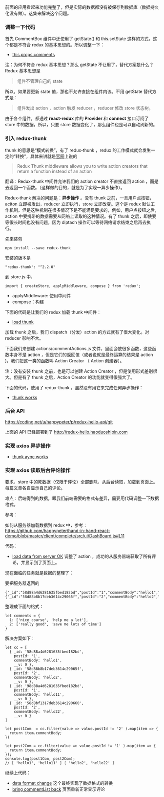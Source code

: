 
前面的应用看起来功能完整了，但是实际的数据都没有被保存到数据库（数据持久化没有做）。这集来解决这个问题。


### 调整一下代码

首先 CommentBox 组件中还使用了 getState() 和 this.setState 这样的方式，这个都是不符合 redux 的基本思想的。所以调整一下：

- [this.props.comments](https://github.com/happypeter/redux-hello/commit/62439a59e1d830e7dcbe544e058f75f1baf19b33)


注：为何不符合 redux 基本思想？那么 getState 不让用了，替代方案是什么？Redux 基本思想是

> 组件不管理自己的 state

所以，如果要更新 state 值，那也不允许直接在组件内该。不用 getState 替代方式是：

> 组件发出 action ，action 触发 reducer ，reducer 修改 store 状态树。

由于各个组件，都通过 __react-redux__ 库的 __Provider__ 和 __connect__ 接口订阅了 store 中的数据，所以，只要 store 数据变化了，那么组件也是可以自动刷新的。

### 引入 redux-thunk

thunk 的意思是“模式转换”，有了 redux-thunk ，redux 的工作模式就会发生一定的“转换”，具体来讲就是[官网](https://github.com/gaearon/redux-thunk)上说的

>Redux Thunk middleware allows you to write action creators that return a function instead of an action

翻译：Redux-thunk 中间件允许我们的 action creator 不直接返回 action ，而是去返回一个函数。（这样做的目的，就是为了实现一异步操作）。

Redux-thunk 解决的问题是：**异步操作** 。没有 thunk 之前，一旦用户点按钮，aciton 立即被发出，reducer 立即执行，store 立即改变。这个是 redux 默认工作机制。但是这种机制在很多情况下是不能满足要求的，例如，用户点按钮之后，action 中要携带的数据需要从网络上读取的这种情况。有了 thunk 之后，即使要等很长时间也没有问题，因为 diptach 操作可以等待网络请求结束之后再去执行。

先来装包

```
npm install --save redux-thunk
```

安装的版本是

```
"redux-thunk": "^2.2.0"
```



到 store.js 中，

```
import { createStore, applyMiddleware, compose } from 'redux';
```

- applyMiddleware: 使用中间件
- compose：构建


下面的代码是让我们的 redux 加载 thunk 中间件：

- [load thunk](https://github.com/happypeter/redux-hello/commit/473c8403d908b30cd4635d3a60830db82df3919a)

加载 thunk 之后，我们 dispatch（分发）action 的方式就有了很大变化。对 reducer 影响不大。

下面我们来创建 actions/commentActions.js 文件，里面会放很多函数，这些函数本身不是 action ，但是它们的返回值（或者说就是最终运算的结果是 action )，我们把这一类的函数叫 Action Creator （ Action 创建器）。

注：没有安装 thunk 之前，也是可以创建 Action Creator ，但是使用形式差别很大。但是有了 thunk 之后，Action Creator 的功能就变得很强大了。

下面的代码，使用了 redux-thunk ，虽然没有用它来完成任何异步操作：

- [thunk works](https://github.com/happypeter/redux-hello/commit/191c42a2c5d553e32f7ed331dc59bd1f4c046940)


### 后台 API


https://coding.net/u/happypeter/p/redux-hello-api/git

上面的 API 已经部署到了 http://redux-hello.haoduoshipin.com


### 实现 axios 异步操作

- [thunk aync works](https://github.com/happypeter/redux-hello/commit/ccddb99883a73565f8f064284ec39e6e5b387dbd)


### 实现 axios 读取后台评论操作

要求，store 中的死数据（仅限于评论）全部删除，从后台读取，加载到页面上。每篇文章各自显示自己的评论。

难点：后端得到的数据，跟我们前端需要的格式有差异，需要用代码调整一下数据格式。

参考：

如何从服务器加载数据到 redux 中，参考：https://github.com/happypeter/hand-in-hand-react-demo/blob/master/client/complete/src/ui/DashBoard.js#L11

代码：

- [load data from server OK](https://github.com/happypeter/redux-hello/commit/3305ae8cf37dc8c46c535091e2264e1a8eedb13b) 调整了 action ，成功的从服务器端获取了所有评论，并显示到了页面上。

现在面临的任务就是数据的整理了：

要把服务器返回的

```
{"_id":"58d88a4d6281635fbed182bd","postId":"1","commentBody":"hello1","__v":0},{"_id":"58d88b8b17deb3614c29065f","postId":"2","commentBody":"hello2","__v":0}
```

整理成下面的格式：

```
let comments = {
  1: ['nice course', 'help me a lot'],
  2: ['really good', 'save me lots of time']
}
```


解决方案如下：

```
let cc = [
  { _id: '58d88a4d6281635fbed182bd',
    postId: '1',
    commentBody: 'hello1',
    __v: 0 },
  { _id: '58d88b8b17deb3614c29065f',
    postId: '2',
    commentBody: 'hello2',
    __v: 0 },
  { _id: '98d88a4d6281635fbed182bd',
    postId: '1',
    commentBody: 'hello11',
    __v: 0 },
  { _id: '58d8bf1317deb3614c290660',
    postId: '2',
    commentBody: 'hello22',
    __v: 0 }
]

let post1Com  = cc.filter(value => value.postId != '2' ).map(item => {
  return item.commentBody;
})

let post2Com = cc.filter(value => value.postId != '1' ).map(item => {
  return item.commentBody;
});
console.log(post1Com, post2Com);
// [ 'hello1', 'hello11' ] [ 'hello2', 'hello22' ]
```


继续上代码：

- [data format change](https://github.com/happypeter/redux-hello/commit/ed7316ea044bedb7b37e3d48c923085fdf31a08b) 这个最终实现了数据格式的转换
- [bring commentList back](https://github.com/happypeter/redux-hello/commit/1852f67ee5d0c1bdb94db8f571947d4d63fc20bb) 页面重新正常显示评论
